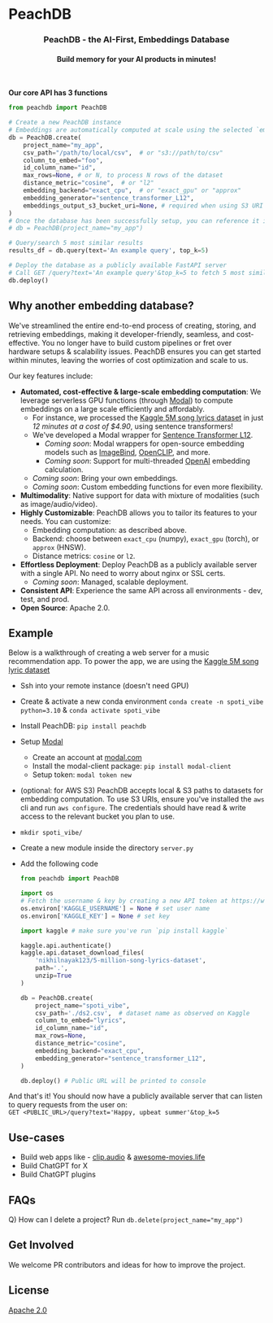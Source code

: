 # PeachDB

<h3 align="center"><strong>PeachDB - the AI-First, Embeddings Database</strong></h3>
<h4 align="center">Build memory for your AI products in <strong>minutes!</strong></h4>

<br/>

**Our core API has 3 functions**

```python
from peachdb import PeachDB

# Create a new PeachDB instance
# Embeddings are automatically computed at scale using the selected `embedding_generator` model on Modal.
db = PeachDB.create(
    project_name="my_app",
    csv_path="/path/to/local/csv",  # or "s3://path/to/csv"
    column_to_embed="foo",
    id_column_name="id",
    max_rows=None, # or N, to process N rows of the dataset 
    distance_metric="cosine",  # or "l2"
    embedding_backend="exact_cpu",  # or "exact_gpu" or "approx"
    embedding_generator="sentence_transformer_L12",
    embeddings_output_s3_bucket_uri=None, # required when using S3 URI for `csv_path`
)
# Once the database has been successfully setup, you can reference it in the future via
# db = PeachDB(project_name="my_app")

# Query/search 5 most similar results
results_df = db.query(text='An example query', top_k=5)

# Deploy the database as a publicly available FastAPI server
# Call GET /query?text='An example query'&top_k=5 to fetch 5 most similar results
db.deploy()
```

## Why another embedding database?
We've streamlined the entire end-to-end process of creating, storing, and retrieving embeddings, making it developer-friendly, seamless, and cost-effective. You no longer have to build custom pipelines or fret over hardware setups & scalability issues. PeachDB ensures you can get started within minutes, leaving the worries of cost optimization and scale to us.

Our key features include:
* **Automated, cost-effective & large-scale embedding computation**: We leverage serverless GPU functions (through [Modal](https://modal.com/)) to compute embeddings on a large scale efficiently and affordably.
    - For instance, we processed the [Kaggle 5M song lyrics dataset](https://www.kaggle.com/datasets/nikhilnayak123/5-million-song-lyrics-dataset?resource=download&select=ds2.csv) in just *12 minutes at a cost of $4.90*, using sentence transformers!
    - We've developed a Modal wrapper for [Sentence Transformer L12](https://huggingface.co/sentence-transformers/all-MiniLM-L12-v2).
        - *Coming soon*: Modal wrappers for open-source embedding models such as [ImageBind](https://github.com/facebookresearch/ImageBind), [OpenCLIP](https://github.com/mlfoundations/open_clip), and more.
        - *Coming soon*: Support for multi-threaded [OpenAI](https://platform.openai.com/docs/guides/embeddings) embedding calculation.
    - *Coming soon*: Bring your own embeddings.
    - *Coming soon*: Custom embedding functions for even more flexibility.
* **Multimodality**: Native support for data with mixture of modalities (such as image/audio/video).
* **Highly Customizable**: PeachDB allows you to tailor its features to your needs. You can customize:
    - Embedding computation: as described above.
    - Backend: choose between `exact_cpu` (numpy), `exact_gpu` (torch), or `approx` (HNSW).
    - Distance metrics: `cosine` or `l2`.
* **Effortless Deployment**: Deploy PeachDB as a publicly available server with a single API. No need to worry about nginx or SSL certs.
    - *Coming soon*: Managed, scalable deployment.
* **Consistent API**: Experience the same API across all environments - dev, test, and prod.
* **Open Source**: Apache 2.0.


## Example

Below is a walkthrough of creating a web server for a music recommendation app. To power the app, we are using the [Kaggle 5M song lyric dataset](https://www.kaggle.com/datasets/nikhilnayak123/5-million-song-lyrics-dataset?resource=download&select=ds2.csv)


- Ssh into your remote instance (doesn't need GPU)
- Create & activate a new conda environment `conda create -n spoti_vibe python=3.10` & `conda activate spoti_vibe`
- Install PeachDB: `pip install peachdb`
- Setup [Modal](https://modal.com)
    - Create an account at [modal.com](https://modal.com)
    - Install the modal-client package: `pip install modal-client`
    - Setup token: `modal token new`

- (optional: for AWS S3) PeachDB accepts local & S3 paths to datasets for embedding computation. To use S3 URIs, ensure you've installed the `aws` cli and run `aws configure`. The credentials should have read & write access to the relevant bucket you plan to use.
- `mkdir spoti_vibe/`
- Create a new module inside the directory `server.py`
- Add the following code
    ```python
    from peachdb import PeachDB

    import os
    # Fetch the username & key by creating a new API token at https://www.kaggle.com/settings
    os.environ['KAGGLE_USERNAME'] = None # set user name
    os.environ['KAGGLE_KEY'] = None # set key

    import kaggle # make sure you've run `pip install kaggle`

    kaggle.api.authenticate()
    kaggle.api.dataset_download_files(
        'nikhilnayak123/5-million-song-lyrics-dataset',
        path='.',
        unzip=True
    )

    db = PeachDB.create(
        project_name="spoti_vibe",
        csv_path='./ds2.csv',  # dataset name as observed on Kaggle
        column_to_embed="lyrics",
        id_column_name="id",
        max_rows=None,
        distance_metric="cosine",
        embedding_backend="exact_cpu",
        embedding_generator="sentence_transformer_L12",
    )

    db.deploy() # Public URL will be printed to console
    ```

And that's it! You should now have a publicly available server that can listen to query requests from the user on: <br/>
`GET <PUBLIC_URL>/query?text='Happy, upbeat summer'&top_k=5`

## Use-cases
- Build web apps like - [clip.audio](https://www.clip.audio/) & [awesome-movies.life](https://awesome-movies.life/)
- Build ChatGPT for X
- Build ChatGPT plugins


## FAQs
Q) How can I delete a project?
Run `db.delete(project_name="my_app")`

## Get Involved
We welcome PR contributors and ideas for how to improve the project.

## License
[Apache 2.0](./LICENSE)

